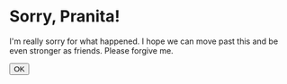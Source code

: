 <!DOCTYPE html>
<html lang="en">
<head>
    <meta charset="UTF-8">
    <meta name="viewport" content="width=device-width, initial-scale=1.0">
    <title>Sorry Message for Pranita</title>
    <link rel="stylesheet" href="style.css">
</head>
<body>
    <div class="message-container">
        <div class="message-box">
            <h1>Sorry, Pranita!</h1>
            <p>I'm really sorry for what happened. I hope we can move past this and be even stronger as friends. Please forgive me.</p>
            <button id="dismissButton">OK</button>
        </div>
    </div>
    <script src="script.js"></script>
</body>
</html>
